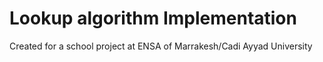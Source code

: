 # Lookup algorithm Implementation
Created for a school project at ENSA of Marrakesh/Cadi Ayyad University
